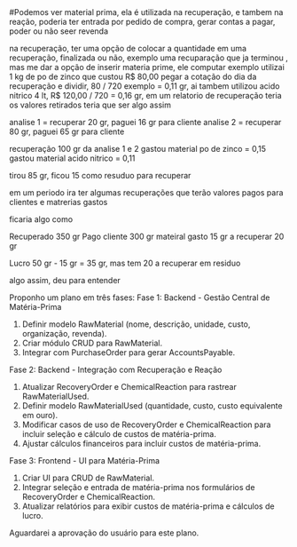 


##

#Podemos ver material prima, ela é utilizada na recuperação, e tambem na reação, poderia ter entrada por pedido de compra, gerar contas a pagar, poder ou não seer revenda

na recuperação, ter uma opção de colocar a quantidade em uma recuperação, finalizada ou não, exemplo uma recuparação que ja terminou , mas me dar a opção de inserir materia prime, ele computar exemplo utilizai 1 kg de po de zinco que custou R$ 80,00 pegar a cotação do dia da recuperação e dividir, 80 / 720 exemplo = 0,11 gr, ai tambem utilizou acido nitrico 4 lt, R$ 120,00 / 720 = 0,16 gr, em um relatorio de recuperação teria os valores retirados teria que ser algo assim

analise 1 = recuperar 20 gr, paguei 16 gr para cliente
analise 2 = recuperar 80 gr, paguei 65 gr para cliente

recuperação 100 gr da analise 1 e 2
gastou material po de zinco = 0,15
gastou material acido nitrico = 0,11


tirou 85 gr, ficou 15 como resuduo para recuperar

em um periodo ira ter algumas recuperações que terão valores pagos para clientes e matrerias gastos

ficaria algo como 

Recuperado 350 gr
Pago cliente 300 gr
mateiral gasto 15 gr
a recuperar 20 gr 

Lucro 50 gr - 15 gr = 35 gr, mas tem 20 a recuperar em residuo

algo assim, deu para entender

  Proponho um plano em três fases:
  Fase 1: Backend - Gestão Central de Matéria-Prima
   1. Definir modelo RawMaterial (nome, descrição, unidade, custo, organização, revenda).
   2. Criar módulo CRUD para RawMaterial.
   3. Integrar com PurchaseOrder para gerar AccountsPayable.

  Fase 2: Backend - Integração com Recuperação e Reação
   1. Atualizar RecoveryOrder e ChemicalReaction para rastrear RawMaterialUsed.
   2. Definir modelo RawMaterialUsed (quantidade, custo, custo equivalente em ouro).
   3. Modificar casos de uso de RecoveryOrder e ChemicalReaction para incluir seleção e cálculo de custos de 
      matéria-prima.
   4. Ajustar cálculos financeiros para incluir custos de matéria-prima.

  Fase 3: Frontend - UI para Matéria-Prima
   1. Criar UI para CRUD de RawMaterial.
   2. Integrar seleção e entrada de matéria-prima nos formulários de RecoveryOrder e ChemicalReaction.
   3. Atualizar relatórios para exibir custos de matéria-prima e cálculos de lucro.

  Aguardarei a aprovação do usuário para este plano.